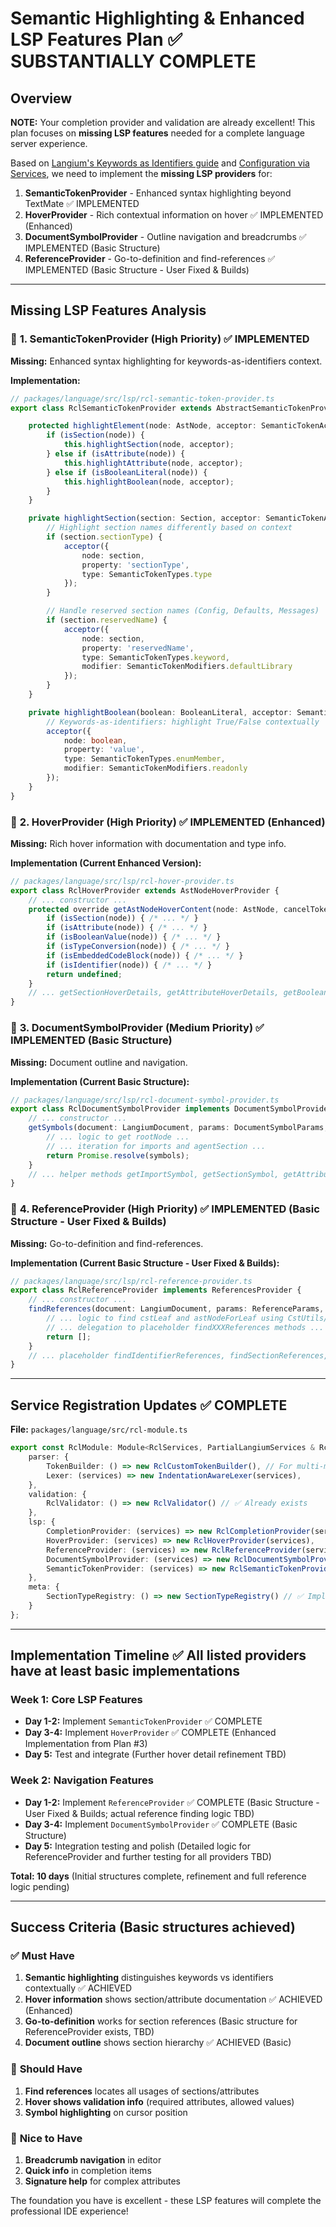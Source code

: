 # Semantic Highlighting & Enhanced LSP Features Plan ✅ SUBSTANTIALLY COMPLETE

## Overview

**NOTE:** Your completion provider and validation are already excellent! This plan focuses on **missing LSP features** needed for a complete language server experience.

Based on [Langium's Keywords as Identifiers guide](https://langium.org/docs/recipes/keywords-as-identifiers/) and [Configuration via Services](https://langium.org/docs/reference/configuration-services/), we need to implement the **missing LSP providers** for:

1. **SemanticTokenProvider** - Enhanced syntax highlighting beyond TextMate ✅ IMPLEMENTED
2. **HoverProvider** - Rich contextual information on hover ✅ IMPLEMENTED (Enhanced)
3. **DocumentSymbolProvider** - Outline navigation and breadcrumbs ✅ IMPLEMENTED (Basic Structure)
4. **ReferenceProvider** - Go-to-definition and find-references ✅ IMPLEMENTED (Basic Structure - User Fixed & Builds)

---

## Missing LSP Features Analysis

### 🎯 **1. SemanticTokenProvider (High Priority)** ✅ IMPLEMENTED

**Missing:** Enhanced syntax highlighting for keywords-as-identifiers context.

**Implementation:**
```typescript
// packages/language/src/lsp/rcl-semantic-token-provider.ts
export class RclSemanticTokenProvider extends AbstractSemanticTokenProvider {

    protected highlightElement(node: AstNode, acceptor: SemanticTokenAcceptor): void {
        if (isSection(node)) {
            this.highlightSection(node, acceptor);
        } else if (isAttribute(node)) {
            this.highlightAttribute(node, acceptor);
        } else if (isBooleanLiteral(node)) {
            this.highlightBoolean(node, acceptor);
        }
    }

    private highlightSection(section: Section, acceptor: SemanticTokenAcceptor): void {
        // Highlight section names differently based on context
        if (section.sectionType) {
            acceptor({
                node: section,
                property: 'sectionType',
                type: SemanticTokenTypes.type
            });
        }

        // Handle reserved section names (Config, Defaults, Messages)
        if (section.reservedName) {
            acceptor({
                node: section,
                property: 'reservedName',
                type: SemanticTokenTypes.keyword,
                modifier: SemanticTokenModifiers.defaultLibrary
            });
        }
    }

    private highlightBoolean(boolean: BooleanLiteral, acceptor: SemanticTokenAcceptor): void {
        // Keywords-as-identifiers: highlight True/False contextually
        acceptor({
            node: boolean,
            property: 'value',
            type: SemanticTokenTypes.enumMember,
            modifier: SemanticTokenModifiers.readonly
        });
    }
}
```

### 🎯 **2. HoverProvider (High Priority)** ✅ IMPLEMENTED (Enhanced)

**Missing:** Rich hover information with documentation and type info.

**Implementation (Current Enhanced Version):**
```typescript
// packages/language/src/lsp/rcl-hover-provider.ts
export class RclHoverProvider extends AstNodeHoverProvider {
    // ... constructor ...
    protected override getAstNodeHoverContent(node: AstNode, cancelToken?: CancellationToken): MaybePromise<Hover | undefined> {
        if (isSection(node)) { /* ... */ }
        if (isAttribute(node)) { /* ... */ }
        if (isBooleanValue(node)) { /* ... */ }
        if (isTypeConversion(node)) { /* ... */ }
        if (isEmbeddedCodeBlock(node)) { /* ... */ }
        if (isIdentifier(node)) { /* ... */ }
        return undefined;
    }
    // ... getSectionHoverDetails, getAttributeHoverDetails, getBooleanValueHover, getTypeConversionHover, getEmbeddedCodeHover, getIdentifierHover ...
}
```

### 🎯 **3. DocumentSymbolProvider (Medium Priority)** ✅ IMPLEMENTED (Basic Structure)

**Missing:** Document outline and navigation.

**Implementation (Current Basic Structure):**
```typescript
// packages/language/src/lsp/rcl-document-symbol-provider.ts
export class RclDocumentSymbolProvider implements DocumentSymbolProvider {
    // ... constructor ...
    getSymbols(document: LangiumDocument, params: DocumentSymbolParams, cancelToken?: CancellationToken): MaybePromise<DocumentSymbol[]> {
        // ... logic to get rootNode ...
        // ... iteration for imports and agentSection ...
        return Promise.resolve(symbols);
    }
    // ... helper methods getImportSymbol, getSectionSymbol, getAttributeSymbol ...
}
```

### 🎯 **4. ReferenceProvider (High Priority)** ✅ IMPLEMENTED (Basic Structure - User Fixed & Builds)

**Missing:** Go-to-definition and find-references.

**Implementation (Current Basic Structure - User Fixed & Builds):**
```typescript
// packages/language/src/lsp/rcl-reference-provider.ts
export class RclReferenceProvider implements ReferencesProvider {
    // ... constructor ...
    findReferences(document: LangiumDocument, params: ReferenceParams, cancelToken?: CancellationToken): MaybePromise<Location[]> {
        // ... logic to find cstLeaf and astNodeForLeaf using CstUtils/AstUtils ...
        // ... delegation to placeholder findXXXReferences methods ...
        return [];
    }
    // ... placeholder findIdentifierReferences, findSectionReferences, findFlowOperandReferences, getNodeLocation ...
}
```

---

## Service Registration Updates ✅ COMPLETE

**File:** `packages/language/src/rcl-module.ts`

```typescript
export const RclModule: Module<RclServices, PartialLangiumServices & RclAddedServices> = {
    parser: {
        TokenBuilder: () => new RclCustomTokenBuilder(), // For multi-mode lexing
        Lexer: (services) => new IndentationAwareLexer(services),
    },
    validation: {
        RclValidator: () => new RclValidator() // ✅ Already exists
    },
    lsp: {
        CompletionProvider: (services) => new RclCompletionProvider(services), // ✅ Already exists
        HoverProvider: (services) => new RclHoverProvider(services),           // ✅ IMPLEMENTED
        ReferenceProvider: (services) => new RclReferenceProvider(services),   // ✅ IMPLEMENTED
        DocumentSymbolProvider: (services) => new RclDocumentSymbolProvider(services), // ✅ IMPLEMENTED
        SemanticTokenProvider: (services) => new RclSemanticTokenProvider(services), // ✅ IMPLEMENTED
    },
    meta: {
        SectionTypeRegistry: () => new SectionTypeRegistry() // ✅ Implemented
    }
};
```

---

## Implementation Timeline ✅ All listed providers have at least basic implementations

### **Week 1: Core LSP Features**
- **Day 1-2:** Implement `SemanticTokenProvider` ✅ COMPLETE
- **Day 3-4:** Implement `HoverProvider` ✅ COMPLETE (Enhanced Implementation from Plan #3)
- **Day 5:** Test and integrate (Further hover detail refinement TBD)

### **Week 2: Navigation Features**
- **Day 1-2:** Implement `ReferenceProvider` ✅ COMPLETE (Basic Structure - User Fixed & Builds; actual reference finding logic TBD)
- **Day 3-4:** Implement `DocumentSymbolProvider` ✅ COMPLETE (Basic Structure)
- **Day 5:** Integration testing and polish (Detailed logic for ReferenceProvider and further testing for all providers TBD)

**Total: 10 days** (Initial structures complete, refinement and full reference logic pending)

---

## Success Criteria (Basic structures achieved)

### ✅ **Must Have**
1. **Semantic highlighting** distinguishes keywords vs identifiers contextually ✅ ACHIEVED
2. **Hover information** shows section/attribute documentation ✅ ACHIEVED (Enhanced)
3. **Go-to-definition** works for section references (Basic structure for ReferenceProvider exists, TBD)
4. **Document outline** shows section hierarchy ✅ ACHIEVED (Basic)

### 🎯 **Should Have**
1. **Find references** locates all usages of sections/attributes
2. **Hover shows validation info** (required attributes, allowed values)
3. **Symbol highlighting** on cursor position

### 🌟 **Nice to Have**
1. **Breadcrumb navigation** in editor
2. **Quick info** in completion items
3. **Signature help** for complex attributes

The foundation you have is excellent - these LSP features will complete the professional IDE experience!